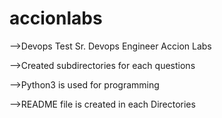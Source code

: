 # accionlabs
-->Devops Test Sr. Devops Engineer Accion Labs

-->Created subdirectories for each questions

-->Python3 is used for programming

-->README file is created in each Directories 

